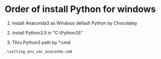 # Order of install Python for windows

1. Install Anaconda3 as Windous default Python by Chocolatey

2. Install Python3.5 in "C:\Python35"

3. Thru Python3 path by *.cmd
```
.\setting_env_var_anaconda.cmd
```
